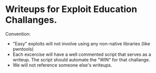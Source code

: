 # Writeups for Exploit Education Challanges.

Convention:
- "Easy" exploits will not involve using any non-native libraries (like pwntools)
- Each excercise will have a well commented script that serves as a writeup. The script should automate the "WIN" for that challange.
- We will not reference someone else's writeups.

